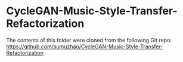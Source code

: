# CycleGAN-Music-Style-Transfer-Refactorization

The contents of this folder were cloned from the following Git repo:
https://github.com/sumuzhao/CycleGAN-Music-Style-Transfer-Refactorization